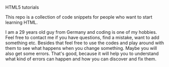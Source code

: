 HTML5 tutorials

This repo is a collection of code snippets for people who want to start learning HTML.

I am a 29 years old guy from Germany and coding is one of my hobbies.
Feel free to contact me if you have questions, find a mistake, want to add something etc.
Besides that feel free to use the codes and play around with them to see what happens when you change something.
Maybe you will also get some errors.
That's good, because it will help you to understand what kind of errors can happen and how you can discover and fix them.
